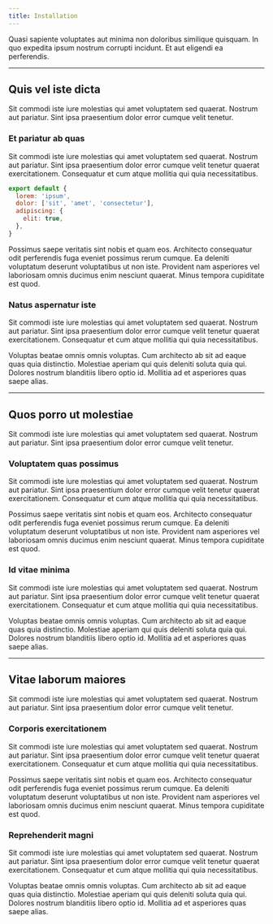 ```yaml
---
title: Installation
---
```


Quasi sapiente voluptates aut minima non doloribus similique quisquam. In quo expedita ipsum nostrum corrupti incidunt. Et aut eligendi ea perferendis.

---

## Quis vel iste dicta

Sit commodi iste iure molestias qui amet voluptatem sed quaerat. Nostrum aut pariatur. Sint ipsa praesentium dolor error cumque velit tenetur.

### Et pariatur ab quas

Sit commodi iste iure molestias qui amet voluptatem sed quaerat. Nostrum aut pariatur. Sint ipsa praesentium dolor error cumque velit tenetur quaerat exercitationem. Consequatur et cum atque mollitia qui quia necessitatibus.

```js
export default {
  lorem: 'ipsum',
  dolor: ['sit', 'amet', 'consectetur'],
  adipiscing: {
    elit: true,
  },
}

```

Possimus saepe veritatis sint nobis et quam eos. Architecto consequatur odit perferendis fuga eveniet possimus rerum cumque. Ea deleniti voluptatum deserunt voluptatibus ut non iste. Provident nam asperiores vel laboriosam omnis ducimus enim nesciunt quaerat. Minus tempora cupiditate est quod.

### Natus aspernatur iste

Sit commodi iste iure molestias qui amet voluptatem sed quaerat. Nostrum aut pariatur. Sint ipsa praesentium dolor error cumque velit tenetur quaerat exercitationem. Consequatur et cum atque mollitia qui quia necessitatibus.

Voluptas beatae omnis omnis voluptas. Cum architecto ab sit ad eaque quas quia distinctio. Molestiae aperiam qui quis deleniti soluta quia qui. Dolores nostrum blanditiis libero optio id. Mollitia ad et asperiores quas saepe alias.

---

## Quos porro ut molestiae

Sit commodi iste iure molestias qui amet voluptatem sed quaerat. Nostrum aut pariatur. Sint ipsa praesentium dolor error cumque velit tenetur.

### Voluptatem quas possimus

Sit commodi iste iure molestias qui amet voluptatem sed quaerat. Nostrum aut pariatur. Sint ipsa praesentium dolor error cumque velit tenetur quaerat exercitationem. Consequatur et cum atque mollitia qui quia necessitatibus.

Possimus saepe veritatis sint nobis et quam eos. Architecto consequatur odit perferendis fuga eveniet possimus rerum cumque. Ea deleniti voluptatum deserunt voluptatibus ut non iste. Provident nam asperiores vel laboriosam omnis ducimus enim nesciunt quaerat. Minus tempora cupiditate est quod.

### Id vitae minima

Sit commodi iste iure molestias qui amet voluptatem sed quaerat. Nostrum aut pariatur. Sint ipsa praesentium dolor error cumque velit tenetur quaerat exercitationem. Consequatur et cum atque mollitia qui quia necessitatibus.

Voluptas beatae omnis omnis voluptas. Cum architecto ab sit ad eaque quas quia distinctio. Molestiae aperiam qui quis deleniti soluta quia qui. Dolores nostrum blanditiis libero optio id. Mollitia ad et asperiores quas saepe alias.

---

## Vitae laborum maiores

Sit commodi iste iure molestias qui amet voluptatem sed quaerat. Nostrum aut pariatur. Sint ipsa praesentium dolor error cumque velit tenetur.

### Corporis exercitationem

Sit commodi iste iure molestias qui amet voluptatem sed quaerat. Nostrum aut pariatur. Sint ipsa praesentium dolor error cumque velit tenetur quaerat exercitationem. Consequatur et cum atque mollitia qui quia necessitatibus.

Possimus saepe veritatis sint nobis et quam eos. Architecto consequatur odit perferendis fuga eveniet possimus rerum cumque. Ea deleniti voluptatum deserunt voluptatibus ut non iste. Provident nam asperiores vel laboriosam omnis ducimus enim nesciunt quaerat. Minus tempora cupiditate est quod.

### Reprehenderit magni

Sit commodi iste iure molestias qui amet voluptatem sed quaerat. Nostrum aut pariatur. Sint ipsa praesentium dolor error cumque velit tenetur quaerat exercitationem. Consequatur et cum atque mollitia qui quia necessitatibus.

Voluptas beatae omnis omnis voluptas. Cum architecto ab sit ad eaque quas quia distinctio. Molestiae aperiam qui quis deleniti soluta quia qui. Dolores nostrum blanditiis libero optio id. Mollitia ad et asperiores quas saepe alias.
